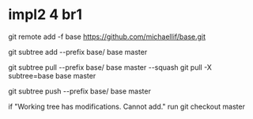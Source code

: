 # impl2 4 br1

git remote add -f base https://github.com/michaellif/base.git

git subtree add --prefix base/ base master

git subtree pull --prefix base/ base master --squash
git pull -X subtree=base base master

git subtree push --prefix base/ base master

if "Working tree has modifications.  Cannot add." run
git checkout master
